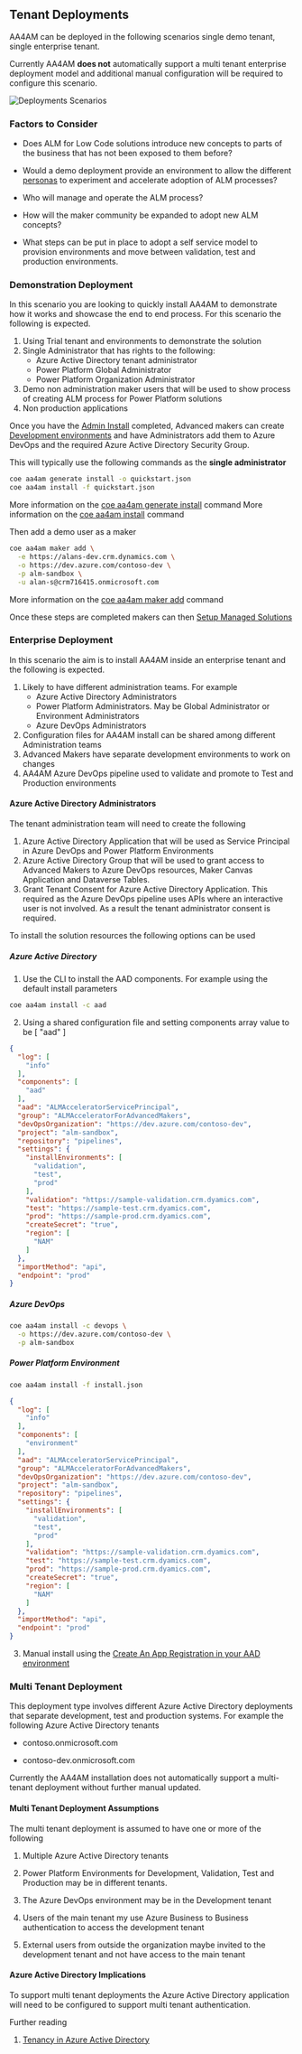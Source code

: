 ## Tenant Deployments

AA4AM can be deployed in the following scenarios single demo tenant, single enterprise tenant.

Currently AA4AM **does not** automatically support a multi tenant enterprise deployment model and additional manual configuration will be required to configure this scenario.

![Deployments Scenarios](../../images/aa4am-deployments.png)

### Factors to Consider

- Does ALM for Low Code solutions introduce new concepts to parts of the business that has not been exposed to them before?

- Would a demo deployment provide an environment to allow the different [personas](../personas.md) to experiment and accelerate adoption of ALM processes?

- Who will manage and operate the ALM process?

- How will the maker community be expanded to adopt new ALM concepts?

- What steps can be put in place to adopt a self service model to provision environments and move between validation, test and production environments.

### Demonstration Deployment

In this scenario you are looking to quickly install AA4AM to demonstrate how it works and showcase the end to end process. For this scenario the following is expected.

1. Using Trial tenant and environments to demonstrate the solution
1. Single Administrator that has rights to the following:
   - Azure Active Directory tenant administrator
   - Power Platform Global Administrator
   - Power Platform Organization Administrator
1. Demo non administration maker users that will be used to show process of creating ALM process for Power Platform solutions
1. Non production applications

Once you have the [Admin Install](./admin-install.md) completed, Advanced makers can create [Development environments](./development-environments.md) and have Administrators add them to Azure DevOps and the required Azure Active Directory Security Group. 

This will typically use the following commands as the **single administrator**

```bash
coe aa4am generate install -o quickstart.json
coe aa4am install -f quickstart.json
```

More information on the [coe aa4am generate install](../../help/aa4am/generate/install.md) command
More information on the [coe aa4am install](../../help/aa4am/install.md) command

Then add a demo user as a maker

```bash
coe aa4am maker add \
  -e https://alans-dev.crm.dynamics.com \
  -o https://dev.azure.com/contoso-dev \
  -p alm-sandbox \
  -u alan-s@crm716415.onmicrosoft.com
```

More information on the [coe aa4am maker add](../../help/aa4am/maker/add.md) command

Once these steps are completed makers can then [Setup Managed Solutions](./maker-setup.md)

### Enterprise Deployment

In this scenario the aim is to install AA4AM inside an enterprise tenant and the following is expected.

1. Likely to have different administration teams. For example
   - Azure Active Directory Administrators
   - Power Platform Administrators. May be Global Administrator or Environment Administrators
   - Azure DevOps Administrators
1. Configuration files for AA4AM install can be shared among different Administration teams
1. Advanced Makers have separate development environments to work on changes
1. AA4AM Azure DevOps pipeline used to validate and promote to Test and Production environments

#### Azure Active Directory Administrators

The tenant administration team will need to create the following

1. Azure Active Directory Application that will be used as Service Principal in Azure DevOps and Power Platform Environments
1. Azure Active Directory Group that will be used to grant access to Advanced Makers to Azure DevOps resources, Maker Canvas Application and Dataverse Tables.
1. Grant Tenant Consent for Azure Active Directory Application. This required as the Azure DevOps pipeline uses APIs where an interactive user is not involved. As a result the tenant administrator consent is required.

To install the solution resources the following options can be used

##### Azure Active Directory

1. Use the CLI to install the AAD components. For example using the default install parameters

```bash
coe aa4am install -c aad
```

2. Using a shared configuration file and setting components array value to be [ "aad" ]

```json
{
  "log": [
    "info"
  ],
  "components": [
    "aad"
  ],
  "aad": "ALMAcceleratorServicePrincipal",
  "group": "ALMAcceleratorForAdvancedMakers",
  "devOpsOrganization": "https://dev.azure.com/contoso-dev",
  "project": "alm-sandbox",
  "repository": "pipelines",
  "settings": {
    "installEnvironments": [
      "validation",
      "test",
      "prod"
    ],
    "validation": "https://sample-validation.crm.dyamics.com",
    "test": "https://sample-test.crm.dyamics.com",
    "prod": "https://sample-prod.crm.dyamics.com",
    "createSecret": "true",
    "region": [
      "NAM"
    ]
  },
  "importMethod": "api",
  "endpoint": "prod"
}
```

##### Azure DevOps

```bash
coe aa4am install -c devops \
  -o https://dev.azure.com/contoso-dev \
  -p alm-sandbox
```

##### Power Platform Environment

```bash
coe aa4am install -f install.json

```

```json
{
  "log": [
    "info"
  ],
  "components": [
    "environment"
  ],
  "aad": "ALMAcceleratorServicePrincipal",
  "group": "ALMAcceleratorForAdvancedMakers",
  "devOpsOrganization": "https://dev.azure.com/contoso-dev",
  "project": "alm-sandbox",
  "repository": "pipelines",
  "settings": {
    "installEnvironments": [
      "validation",
      "test",
      "prod"
    ],
    "validation": "https://sample-validation.crm.dyamics.com",
    "test": "https://sample-test.crm.dyamics.com",
    "prod": "https://sample-prod.crm.dyamics.com",
    "createSecret": "true",
    "region": [
      "NAM"
    ]
  },
  "importMethod": "api",
  "endpoint": "prod"
}
```


3. Manual install using the [Create An App Registration in your AAD environment](https://github.com/microsoft/coe-starter-kit/blob/main/ALMAcceleratorForAdvancedMakers/SETUPGUIDE.md#create-an-app-registration-in-your-aad-environment)

### Multi Tenant Deployment

This deployment type involves different Azure Active Directory deployments that separate development, test and production systems. For example the following Azure Active Directory tenants

- contoso.onmicrosoft.com

- contoso-dev.onmicrosoft.com

Currently the AA4AM installation does not automatically support a multi-tenant deployment without further manual updated.

#### Multi Tenant Deployment Assumptions

The multi tenant deployment is assumed to have one or more of the following

1. Multiple Azure Active Directory tenants

1. Power Platform Environments for Development, Validation, Test and Production may be in different tenants.

1. The Azure DevOps environment may be in the Development tenant

1. Users of the main tenant my use Azure Business to Business authentication to access the development tenant

1. External users from outside the organization maybe invited to the development tenant and not have access to the main tenant

#### Azure Active Directory Implications

To support multi tenant deployments the Azure Active Directory application will need to be configured to support multi tenant authentication.

Further reading

1. [Tenancy in Azure Active Directory](https://docs.microsoft.com/en-us/azure/active-directory/develop/single-and-multi-tenant-apps)
